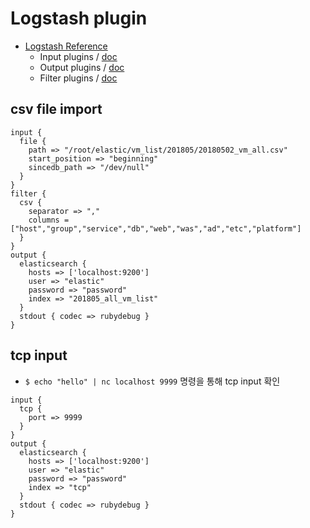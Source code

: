 # Logstash plugin

* [Logstash Reference](https://www.elastic.co/guide/en/logstash/current/index.html)
  * Input plugins / [doc](https://www.elastic.co/guide/en/logstash/current/input-plugins.html)
  * Output plugins / [doc](https://www.elastic.co/guide/en/logstash/current/output-plugins.html)
  * Filter plugins / [doc](https://www.elastic.co/guide/en/logstash/current/filter-plugins.html)

## csv file import

```shell
input {
  file {
    path => "/root/elastic/vm_list/201805/20180502_vm_all.csv"
    start_position => "beginning"
    sincedb_path => "/dev/null"
  }
}
filter {
  csv {
    separator => ","
    columns =["host","group","service","db","web","was","ad","etc","platform"]
  }
}
output {
  elasticsearch {
    hosts => ['localhost:9200']
    user => "elastic"
    password => "password"
    index => "201805_all_vm_list"
  }
  stdout { codec => rubydebug }
}
```

## tcp input

* `$ echo "hello" | nc localhost 9999` 명령을 통해 tcp input 확인

```shell
input {
  tcp {
    port => 9999
  }
}
output {
  elasticsearch {
    hosts => ['localhost:9200']
    user => "elastic"
    password => "password"
    index => "tcp"
  }
  stdout { codec => rubydebug }
}
```

